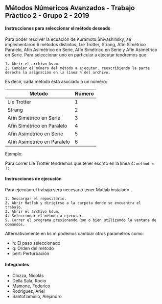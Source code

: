 ## Métodos Númericos Avanzados - Trabajo Práctico 2 - Grupo 2 - 2019

#### Instrucciones para seleccionar el método deseado

Para poder resolver la ecuación de Kuramoto Shivashinsky, se implementaron 6 métodos distintos; Lie Trotter, Strang, Afín Simétrico Paralelo, Afín Asimétrico en Serie, Afín Simétrico en Serie y Afín Asimétrico en Serie. Para seleccionar uno en particular a ejecutar tendremos que:

	1. Abrir el archivo ks.m.
	2. Cambiar el número del método a ejecutar, reescribiendo la parte derecha la asignación en la línea 4 del archivo.

Es decir, cada método está asociado a un número:

Metodo | Número
------------- | -------------
Lie Trotter | 1
Strang | 2
Afín Simétrico en Serie | 3
Afín Simétrico en Paralelo | 4
Afín Asimétrico en Serie | 5
Afín Asimétrico en Paralelo | 6

Ejemplo:

Para correr Lie Trotter tendremos que tener escrito en la línea 4:
`method = 1;`

#### Instrucciones de ejecución

Para ejecutar el trabajo será necesario tener Matlab instalado.

	1. Descargar el repositorio.
	2. Abrir Matlab y dirigirse a la carpeta donde se encuentra el trabajo.
	3. Abrir el archivo ks.m.
	4. Seleccionar el método a ejecutar.
	5. Correr el programa presionando Run o bien utilizando la ventana de comandos.

Alternativamente en ks.m podemos cambiar otros parametros como:

- h: El paso seleccionado
- q: Orden del método 
- pert: Perturbación

#### Integrantes
- Clozza, Nicolás
- Della Sala, Rocio
- Mamone, Federico
- Rodríguez, Ariel
- Santoflaminio, Alejandro
